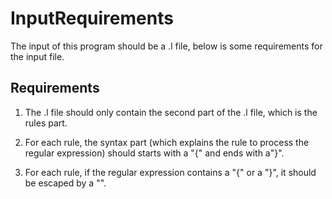 # InputRequirements

The input of this program should be a .l file, below is some requirements for the input file.

## Requirements

1. The .l file should only contain the second part of the .l file, which is the rules part.

2. For each rule, the syntax part (which explains the rule to process the regular expression) should starts with a  "{" and ends with a"}".

3. For each rule, if the regular expression contains a "{" or a "}", it should be escaped by a "\".